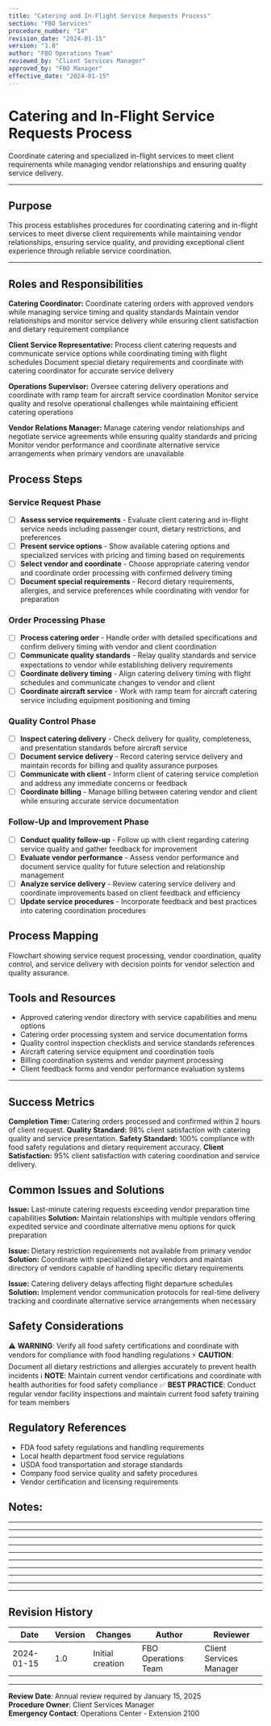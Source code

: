 ```yaml
---
title: "Catering and In-Flight Service Requests Process"
section: "FBO Services"
procedure_number: "14"
revision_date: "2024-01-15"
version: "1.0"
author: "FBO Operations Team"
reviewed_by: "Client Services Manager"
approved_by: "FBO Manager"
effective_date: "2024-01-15"
---
```


# Catering and In-Flight Service Requests Process

Coordinate catering and specialized in-flight services to meet client requirements while managing vendor relationships and ensuring quality service delivery.

_____________________________________________________________________________________________

## Purpose

This process establishes procedures for coordinating catering and in-flight services to meet diverse client requirements while maintaining vendor relationships, ensuring service quality, and providing exceptional client experience through reliable service coordination.

_____________________________________________________________________________________________

## Roles and Responsibilities

**Catering Coordinator:**
Coordinate catering orders with approved vendors while managing service timing and quality standards
Maintain vendor relationships and monitor service delivery while ensuring client satisfaction and dietary requirement compliance

**Client Service Representative:**
Process client catering requests and communicate service options while coordinating timing with flight schedules
Document special dietary requirements and coordinate with catering coordinator for accurate service delivery

**Operations Supervisor:**
Oversee catering delivery operations and coordinate with ramp team for aircraft service coordination
Monitor service quality and resolve operational challenges while maintaining efficient catering operations

**Vendor Relations Manager:**
Manage catering vendor relationships and negotiate service agreements while ensuring quality standards and pricing
Monitor vendor performance and coordinate alternative service arrangements when primary vendors are unavailable

## Process Steps

### Service Request Phase
- [ ] **Assess service requirements** - Evaluate client catering and in-flight service needs including passenger count, dietary restrictions, and preferences
- [ ] **Present service options** - Show available catering options and specialized services with pricing and timing based on requirements
- [ ] **Select vendor and coordinate** - Choose appropriate catering vendor and coordinate order processing with confirmed delivery timing
- [ ] **Document special requirements** - Record dietary requirements, allergies, and service preferences while coordinating with vendor for preparation

### Order Processing Phase
- [ ] **Process catering order** - Handle order with detailed specifications and confirm delivery timing with vendor and client coordination
- [ ] **Communicate quality standards** - Relay quality standards and service expectations to vendor while establishing delivery requirements
- [ ] **Coordinate delivery timing** - Align catering delivery timing with flight schedules and communicate changes to vendor and client
- [ ] **Coordinate aircraft service** - Work with ramp team for aircraft catering service including equipment positioning and timing

### Quality Control Phase
- [ ] **Inspect catering delivery** - Check delivery for quality, completeness, and presentation standards before aircraft service
- [ ] **Document service delivery** - Record catering service delivery and maintain records for billing and quality assurance purposes
- [ ] **Communicate with client** - Inform client of catering service completion and address any immediate concerns or feedback
- [ ] **Coordinate billing** - Manage billing between catering vendor and client while ensuring accurate service documentation

### Follow-Up and Improvement Phase
- [ ] **Conduct quality follow-up** - Follow up with client regarding catering service quality and gather feedback for improvement
- [ ] **Evaluate vendor performance** - Assess vendor performance and document service quality for future selection and relationship management
- [ ] **Analyze service delivery** - Review catering service delivery and coordinate improvements based on client feedback and efficiency
- [ ] **Update service procedures** - Incorporate feedback and best practices into catering coordination procedures

## Process Mapping

Flowchart showing service request processing, vendor coordination, quality control, and service delivery with decision points for vendor selection and quality assurance.

## Tools and Resources

- Approved catering vendor directory with service capabilities and menu options
- Catering order processing system and service documentation forms
- Quality control inspection checklists and service standards references
- Aircraft catering service equipment and coordination tools
- Billing coordination systems and vendor payment processing
- Client feedback forms and vendor performance evaluation systems

_____________________________________________________________________________________________

## Success Metrics

**Completion Time:** Catering orders processed and confirmed within 2 hours of client request.
**Quality Standard:** 98% client satisfaction with catering quality and service presentation.
**Safety Standard:** 100% compliance with food safety regulations and dietary requirement accuracy.
**Client Satisfaction:** 95% client satisfaction with catering coordination and service delivery.

## Common Issues and Solutions

**Issue:** Last-minute catering requests exceeding vendor preparation time capabilities
**Solution:** Maintain relationships with multiple vendors offering expedited service and coordinate alternative menu options for quick preparation

**Issue:** Dietary restriction requirements not available from primary vendor
**Solution:** Coordinate with specialized dietary vendors and maintain directory of vendors capable of handling specific dietary requirements

**Issue:** Catering delivery delays affecting flight departure schedules
**Solution:** Implement vendor communication protocols for real-time delivery tracking and coordinate alternative service arrangements when necessary

## Safety Considerations
⚠️ **WARNING**: Verify all food safety certifications and coordinate with vendors for compliance with food handling regulations
⚡ **CAUTION**: Document all dietary restrictions and allergies accurately to prevent health incidents
ℹ️ **NOTE**: Maintain current vendor certifications and coordinate with health authorities for food safety compliance
✅ **BEST PRACTICE**: Conduct regular vendor facility inspections and maintain current food safety training for team members

## Regulatory References
- FDA food safety regulations and handling requirements
- Local health department food service regulations
- USDA food transportation and storage standards
- Company food service quality and safety procedures
- Vendor certification and licensing requirements

## Notes:
___________________________________________________________________________________
___________________________________________________________________________________
___________________________________________________________________________________
___________________________________________________________________________________
___________________________________________________________________________________
___________________________________________________________________________________
___________________________________________________________________________________
___________________________________________________________________________________
___________________________________________________________________________________
___________________________________________________________________________________

## Revision History
| Date | Version | Changes | Author | Reviewer |
|---|---|---|-----|----|
| 2024-01-15 | 1.0 | Initial creation | FBO Operations Team | Client Services Manager |

---
**Review Date**: Annual review required by January 15, 2025  
**Procedure Owner**: Client Services Manager  
**Emergency Contact**: Operations Center - Extension 2100
